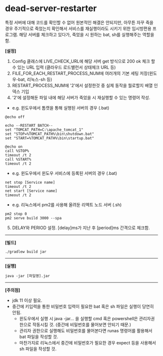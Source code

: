 # dead-server-restarter
특정 서버에 대해 코드를 확인할 수 없어 원본적인 해결은 안되지만, 아무튼 자꾸 죽을 경우 주기적으로 죽었는지 확인해서 서비스를 재실행이라도 시키기 위한 임시방편용 프로그램.
해당 서버를 체크하고 있다가, 죽었을 시 원하는 bat, sh를 실행해주는 역할을 함.

**[설정]**
1. Config 클래스에 LIVE_CHECK_URL에 해당 서버 get 방식으로 200 ok 체크 할 수 있는 URL 입력 (클라우드 로드밸런서 상태체크 URL 등)
2. FILE_FOR_EACH_RESTART_PROCESS_NUM에 여러개의 기본 세팅 저장(윈도우-bat, 리눅스-sh 등)
3. RESTART_PROCESS_NUM에 '2'에서 설정한것 중 실제 동작을 뭘로할지 배열 인덱스 기입
4. '2'에 설정해둔 파일 내에 해당 서버가 죽었을 시 재실행할 수 있는 명령어 작성.
- e.g. 윈도우에서 톰캣을 통해 실행된 서버의 경우 (.bat)
```
@echo off

echo --RESTART BATCH--
set "TOMCAT_PATH=C:\apache_tomcat_1"
set "STOP=%TOMCAT_PATH%\bin\shutdown.bat"
set "START=%TOMCAT_PATH%\bin\startup.bat"

@echo on
call %STOP%
timeout /t 2
call %START%
timeout /t 2
```
- e.g. 윈도우에서 윈도우 서비스에 등록된 서버의 경우 (.bat)
```
net stop [Service name]
timeout /t 2
net start [Service name]
timeout /t 2
```
- e.g. 리눅스에서 pm2를 사용해 올려둔 리액트 노드 서버 (.sh)
```
pm2 stop 0
pm2 serve build 3000 --spa
```
5. DELAY와 PERIOD 설정. [delay]ms가 지난 후 [period]ms 간격으로 체크함.

***
**[빌드]**
```
./gradlew build jar
```
***
**[실행]**
```
java -jar [파일명].jar
```
***
**[주의점]**
* jdk 11 이상 필요.
* 중간에 키입력을 통한 비밀번호 입력이 필요한 bat 혹은 sh 파일은 실행이 당연히 안됨.
  * 윈도우에서 실행 시 java -jar... 을 실행할 cmd 혹은 powershell은 관리자권한으로 작동시킬 것. (중간에 비밀번호를 물어보면 안되기 때문.)
  * 관리자 권한으로 실행해도 비밀번호를 물어본다면 runas 명령어를 활용해서 bat 파일을 작성할 것.
  * 마찬가지로 리눅스에서 중간에 비밀번호가 필요한 경우 expect 등을 사용해서 sh 파일을 작성할 것.
